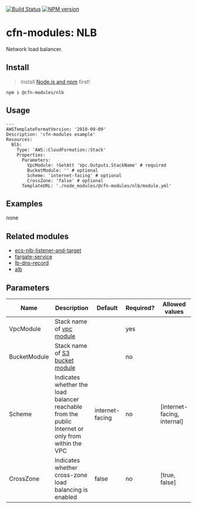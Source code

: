 [![Build Status](https://travis-ci.org/cfn-modules/nlb.svg?branch=master)](https://travis-ci.org/cfn-modules/nlb)
[![NPM version](https://img.shields.io/npm/v/@cfn-modules/nlb.svg)](https://www.npmjs.com/package/@cfn-modules/nlb)

# cfn-modules: NLB

Network load balancer.

## Install

> Install [Node.js and npm](https://nodejs.org/) first!

```
npm i @cfn-modules/nlb
```

## Usage

```
---
AWSTemplateFormatVersion: '2010-09-09'
Description: 'cfn-modules example'
Resources:
  Nlb:
    Type: 'AWS::CloudFormation::Stack'
    Properties:
      Parameters:
        VpcModule: !GetAtt 'Vpc.Outputs.StackName' # required
        BucketModule: '' # optional
        Scheme: 'internet-facing' # optional
        CrossZone: 'false' # optional
      TemplateURL: './node_modules/@cfn-modules/nlb/module.yml'
```

## Examples

none

## Related modules

* [ecs-nlb-listener-and-target](https://github.com/cfn-modules/ecs-nlb-listener-and-target)
* [fargate-service](https://github.com/cfn-modules/fargate-service)
* [lb-dns-record](https://github.com/cfn-modules/lb-dns-record)
* [alb](https://github.com/cfn-modules/alb)

## Parameters

<table>
  <thead>
    <tr>
      <th>Name</th>
      <th>Description</th>
      <th>Default</th>
      <th>Required?</th>
      <th>Allowed values</th>
    </tr>
  </thead>
  <tbody>
    <tr>
      <td>VpcModule</td>
      <td>Stack name of <a href="https://www.npmjs.com/package/@cfn-modules/vpc">vpc module</a></td>
      <td></td>
      <td>yes</td>
      <td></td>
    </tr>
    <tr>
      <td>BucketModule</td>
      <td>Stack name of <a href="https://www.npmjs.com/package/@cfn-modules/s3-bucket">S3 bucket module</a></td>
      <td></td>
      <td>no</td>
      <td></td>
    </tr>
    <tr>
      <td>Scheme</td>
      <td>Indicates whether the load balancer reachable from the public Internet or only from within the VPC</td>
      <td>internet-facing</td>
      <td>no</td>
      <td>[internet-facing, internal]</td>
    </tr>
    <tr>
      <td>CrossZone</td>
      <td>Indicates whether cross-zone load balancing is enabled</td>
      <td>false</td>
      <td>no</td>
      <td>[true, false]</td>
    </tr>
  </tbody>
</table>
